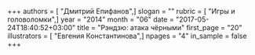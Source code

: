 +++
authors = [ "Дмитрий Епифанов",]
slogan = ""
rubric = [ "Игры и головоломки",]
year = "2014"
month = "06"
date = "2017-05-24T18:40:52+03:00"
title = "Рэндзю: атака чёрными"
first_page = "20"
illustrators = [ "Евгения Константинова",]
npages = "4"
in_sample = false
+++
